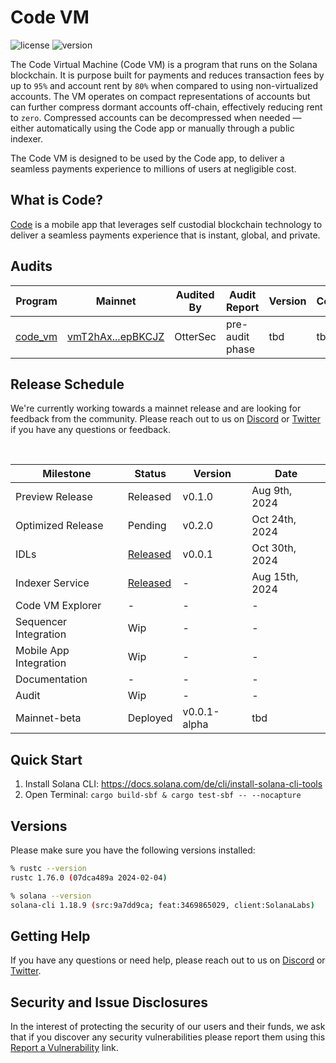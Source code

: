# Code VM
![license][license-image]
![version][version-image]

[version-image]: https://img.shields.io/badge/version-0.1.0-blue.svg?style=flat
[license-image]: https://img.shields.io/badge/license-MIT-blue.svg?style=flat

The Code Virtual Machine (Code VM) is a program that runs on the Solana
blockchain. It is purpose built for payments and reduces transaction fees by up
to `95%` and account rent by `80%` when compared to using non-virtualized
accounts. The VM operates on compact representations of accounts but can further 
compress dormant accounts off-chain, effectively reducing rent to `zero`. 
Compressed accounts can be decompressed when needed — either automatically 
using the Code app or manually through a public indexer.

The Code VM is designed to be used by the Code app, to deliver a seamless
payments experience to millions of users at negligible cost.

##  What is Code?

[Code](https://getcode.com) is a mobile app that leverages self custodial 
blockchain technology to deliver a seamless payments experience that is instant, 
global, and private. 

## Audits

| Program | Mainnet | Audited By | Audit Report | Version | Commit |
| --- | --- | --- | --- | --- | --- |
|[code_vm](https://github.com/code-payments/code-vm/tree/main/programs/code-vm/src) | [vmT2hAx...epBKCJZ](https://explorer.solana.com/address/vmT2hAx4N2U6DyjYxgQHER4VGC8tHJCfHNsSepBKCJZ) | OtterSec | pre-audit phase | tbd | tbd |

## Release Schedule

We're currently working towards a mainnet release and are looking for feedback
from the community. Please reach out to us on [Discord](https://discord.gg/T8Tpj8DBFp) or [Twitter](https://twitter.com/getcode) if you have any
questions or feedback.

<br>

| Milestone | Status | Version | Date |
| --- | --- | --- | --- |
| Preview Release | Released | v0.1.0 | Aug 9th, 2024 |
| Optimized Release | Pending | v0.2.0 | Oct 24th, 2024 |
| IDLs | [Released](https://github.com/code-payments/code-vm/blob/main/idl/code_vm.json) | v0.0.1 | Oct 30th, 2024 |
| Indexer Service | [Released](https://github.com/code-payments/code-vm-indexer) | - | Aug 15th, 2024 |
| Code VM Explorer | - | - | - |
| Sequencer Integration | Wip | - | - |
| Mobile App Integration | Wip | - | - |
| Documentation | - | - | - |
| Audit | Wip | - | - |
| Mainnet-beta | Deployed | v0.0.1-alpha | tbd |


## Quick Start

1. Install Solana CLI: https://docs.solana.com/de/cli/install-solana-cli-tools
2. Open Terminal: `cargo build-sbf & cargo test-sbf -- --nocapture`


## Versions

Please make sure you have the following versions installed:

```bash
% rustc --version
rustc 1.76.0 (07dca489a 2024-02-04)

% solana --version
solana-cli 1.18.9 (src:9a7dd9ca; feat:3469865029, client:SolanaLabs)
```

## Getting Help

If you have any questions or need help, please reach out to us on [Discord](https://discord.gg/T8Tpj8DBFp) or [Twitter](https://twitter.com/getcode).

## Security and Issue Disclosures

In the interest of protecting the security of our users and their funds, we ask
that if you discover any security vulnerabilities please report them using this
[Report a Vulnerability](https://github.com/code-wallet/code-program-library/security/advisories/new)
link.
